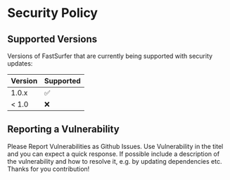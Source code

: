 # Security Policy

## Supported Versions

Versions of FastSurfer that are
currently being supported with security updates:

| Version | Supported          |
| ------- | ------------------ |
| 1.0.x   | :white_check_mark: |
| < 1.0   | :x:                |

## Reporting a Vulnerability

Please Report Vulnerabilities as Github Issues. Use Vulnerability in the titel and you can expect a quick response.
If possible include a description of the vulnerability and how to resolve it, e.g. by updating dependencies etc. 
Thanks for you contribution!
